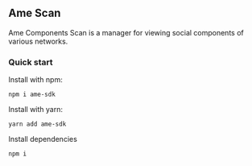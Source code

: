 ## Ame Scan
Ame Components Scan is a manager for viewing social components of various networks. 

### Quick start
Install with npm:
```
npm i ame-sdk
```
Install with yarn:
```
yarn add ame-sdk
```
Install dependencies
```
npm i
```